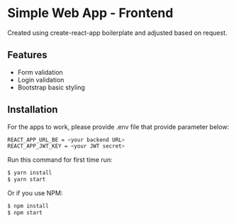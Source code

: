 # Simple Web App - Frontend

Created using create-react-app boilerplate and adjusted based on request.

## Features

- Form validation
- Login validation
- Bootstrap basic styling

## Installation

For the apps to work, please provide .env file that provide parameter below:

```sh
REACT_APP_URL_BE = <your backend URL>
REACT_APP_JWT_KEY = <your JWT secret>
```

Run this command for first time run:

```sh
$ yarn install
$ yarn start
```

Or if you use NPM:

```sh
$ npm install
$ npm start
```
